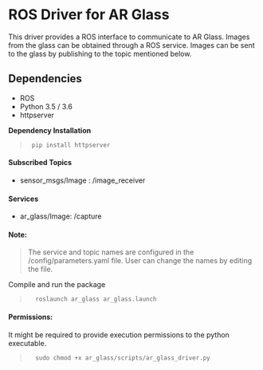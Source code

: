 # ROS Driver for AR Glass

This driver provides a ROS interface to communicate to AR Glass. Images from the glass can be obtained through a ROS service. Images can be sent to the glass by publishing to the topic mentioned below. 


## Dependencies
* ROS
* Python 3.5 / 3.6
* httpserver

**Dependency Installation** <br /> 
>      pip install httpserver

#### Subscribed Topics
- sensor_msgs/Image : /image_receiver
  
#### Services
- ar_glass/Image: /capture

#### Note:
>  The service and topic names are configured in the /config/parameters.yaml file. User can change the names by editing the file.

Compile and run the package
>       roslaunch ar_glass ar_glass.launch

#### Permissions:
It might be required to provide execution permissions to the python executable.
>       sudo chmod +x ar_glass/scripts/ar_glass_driver.py


